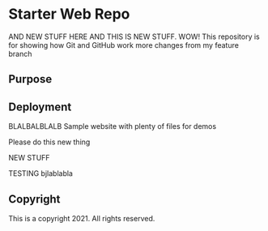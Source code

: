 # Starter Web Repo
AND NEW STUFF HERE
AND THIS IS NEW STUFF. WOW!
This repository is for showing how Git and GitHub work
more changes from my feature branch
## Purpose

## Deployment
BLALBALBLALB
Sample website with plenty of files for demos

Please do this new thing

NEW STUFF 

TESTING
bjlablabla
## Copyright

This is a copyright 2021. All rights reserved.
